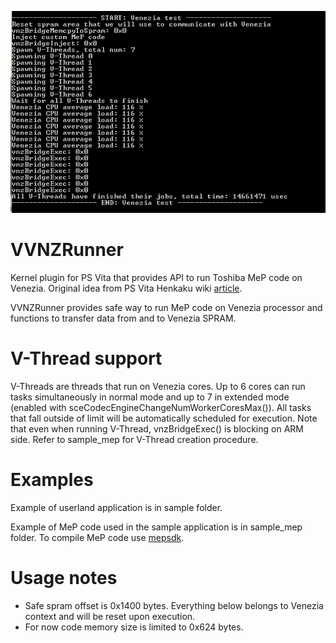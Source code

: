 ![alt text](https://github.com/GrapheneCt/VVNZRunner/blob/main/scr.PNG?raw=true)

# VVNZRunner
Kernel plugin for PS Vita that provides API to run Toshiba MeP code on Venezia.
Original idea from PS Vita Henkaku wiki [article](https://wiki.henkaku.xyz/vita/Venezia).

VVNZRunner provides safe way to run MeP code on Venezia processor and functions to transfer data from and to Venezia SPRAM.

# V-Thread support

V-Threads are threads that run on Venezia cores. Up to 6 cores can run tasks simultaneously in normal mode and up to 7 in extended mode (enabled with sceCodecEngineChangeNumWorkerCoresMax()). All tasks that fall outside of limit will be automatically scheduled for execution. Note that even when running V-Thread, vnzBridgeExec() is blocking on ARM side. Refer to sample_mep for V-Thread creation procedure.

# Examples

Example of userland application is in sample folder.

Example of MeP code used in the sample application is in sample_mep folder. To compile MeP code use [mepsdk](https://github.com/TeamMolecule/mepsdk).

# Usage notes

- Safe spram offset is 0x1400 bytes. Everything below belongs to Venezia context and will be reset upon execution.
- For now code memory size is limited to 0x624 bytes.


